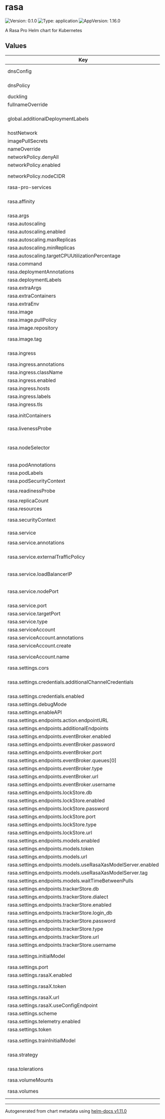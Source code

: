 # rasa

![Version: 0.1.0](https://img.shields.io/badge/Version-0.1.0-informational?style=flat-square) ![Type: application](https://img.shields.io/badge/Type-application-informational?style=flat-square) ![AppVersion: 1.16.0](https://img.shields.io/badge/AppVersion-1.16.0-informational?style=flat-square)

A Rasa Pro Helm chart for Kubernetes

## Values

| Key | Type | Default | Description |
|-----|------|---------|-------------|
| dnsConfig | object | `{}` | Specifies Pod's DNS condig # ref: https://kubernetes.io/docs/concepts/services-networking/dns-pod-service/#pod-dns-config |
| dnsPolicy | string | `""` | Specifies Pod's DNS policy # ref: https://kubernetes.io/docs/concepts/services-networking/dns-pod-service/#pod-s-dns-policy |
| duckling | string | `nil` | Settings for Duckling |
| fullnameOverride | string | `""` | Override the full qualified app name |
| global.additionalDeploymentLabels | object | `{}` | additionalDeploymentLabels can be used to map organizational structures onto system objects https://kubernetes.io/docs/concepts/overview/working-with-objects/labels/ |
| hostNetwork | bool | `false` | Controls whether the pod may use the node network namespace |
| imagePullSecrets | list | `[]` | Repository pull secrets |
| nameOverride | string | `""` | Override name of app |
| networkPolicy.denyAll | bool | `false` | Specifies whether to apply denyAll network policy |
| networkPolicy.enabled | bool | `false` | Specifies whether to enable network policies |
| networkPolicy.nodeCIDR | list | `[]` | Allow for traffic from a given CIDR - it's required in order to make kubelet able to run live and readiness probes |
| rasa-pro-services | string | `nil` | Settings for Rasa Pro Services |
| rasa.affinity | object | `{}` | Allow the deployment to schedule using affinity rules # Ref: https://kubernetes.io/docs/concepts/configuration/assign-pod-node/#affinity-and-anti-affinity |
| rasa.args | list | `[]` | Override the default arguments for the container |
| rasa.autoscaling | object | `{"enabled":false,"maxReplicas":100,"minReplicas":1,"targetCPUUtilizationPercentage":80}` | Specifies the HPA settings |
| rasa.autoscaling.enabled | bool | `false` | Specifies whether autoscaling should be enabled |
| rasa.autoscaling.maxReplicas | int | `100` | Specifies the maximum number of replicas |
| rasa.autoscaling.minReplicas | int | `1` | Specifies the minimum number of replicas |
| rasa.autoscaling.targetCPUUtilizationPercentage | int | `80` | Specifies the target CPU/Memory utilization percentage |
| rasa.command | list | `[]` | Override the default command for the container |
| rasa.deploymentAnnotations | object | `{}` | Annotations to add to the rasa-oss deployment |
| rasa.deploymentLabels | object | `{}` | Labels to add to the rasa-oss deployment |
| rasa.extraArgs | list | `[]` | Add additional arguments to the default one |
| rasa.extraContainers | list | `[]` | Allow to specify additional containers for the Rasa Open Source Deployment |
| rasa.extraEnv | list | `[]` | Add extra environment variables |
| rasa.image | object | `{"pullPolicy":"IfNotPresent","repository":"europe-west3-docker.pkg.dev/rasa-releases/rasa-pro/rasa-pro","tag":""}` | Define image settings |
| rasa.image.pullPolicy | string | `"IfNotPresent"` | Specifies image pull policy |
| rasa.image.repository | string | `"europe-west3-docker.pkg.dev/rasa-releases/rasa-pro/rasa-pro"` | Specifies image repository |
| rasa.image.tag | string | `""` | Specifies image tag Overrides the image tag whose default is the chart appVersion. |
| rasa.ingress | object | `{"annotations":{},"className":"","enabled":false,"hosts":[{"extraPaths":[],"host":"chart-example.local","paths":[{"path":"/api","pathType":"Prefix"}]}],"labels":{},"tls":[]}` | Configure the ingress resource that allows you to access the deployment installation. # ref: http://kubernetes.io/docs/user-guide/ingress/ |
| rasa.ingress.annotations | object | `{}` | Annotations to add to the ingress |
| rasa.ingress.className | string | `""` | Specifies the ingress className to be used |
| rasa.ingress.enabled | bool | `false` | Specifies whether an ingress service should be created |
| rasa.ingress.hosts | list | `[{"extraPaths":[],"host":"chart-example.local","paths":[{"path":"/api","pathType":"Prefix"}]}]` | Specifies the hosts for this ingress |
| rasa.ingress.labels | object | `{}` | Labels to add to the ingress |
| rasa.ingress.tls | list | `[]` | Spefices the TLS configuration for ingress |
| rasa.initContainers | list | `[]` | Allow to specify init containers for the Rasa Open Source Deployment # Ref: https://kubernetes.io/docs/concepts/workloads/pods/init-containers/ |
| rasa.livenessProbe | object | `{"enabled":false,"failureThreshold":6,"httpGet":{"path":"/","port":80,"scheme":"HTTP"},"initialDelaySeconds":15,"periodSeconds":15,"successThreshold":1,"timeoutSeconds":5}` | Override default liveness probe settings |
| rasa.nodeSelector | object | `{}` | Allow the deployment to be scheduled on selected nodes # Ref: https://kubernetes.io/docs/concepts/configuration/assign-pod-node/#nodeselector # Ref: https://kubernetes.io/docs/user-guide/node-selection/ |
| rasa.podAnnotations | object | `{}` | Annotations to add to the pod |
| rasa.podLabels | object | `{}` | Labels to add to the rasa-oss's pod(s) |
| rasa.podSecurityContext | object | `{"enabled":true}` | Define pod security context |
| rasa.readinessProbe | object | `{"enabled":false,"failureThreshold":6,"httpGet":{"path":"/","port":80,"scheme":"HTTP"},"initialDelaySeconds":15,"periodSeconds":15,"successThreshold":1,"timeoutSeconds":5}` | Override default readiness probe settings |
| rasa.replicaCount | int | `1` | Specifies number of replicas |
| rasa.resources | object | `{}` | Specifies the resources limits and requests |
| rasa.securityContext | object | `{"enabled":true}` | Define security context that allows you to overwrite the pod-level security context |
| rasa.service | object | `{"annotations":{},"externalTrafficPolicy":"Cluster","loadBalancerIP":null,"nodePort":null,"port":5005,"targetPort":5005,"type":"ClusterIP"}` | Define service |
| rasa.service.annotations | object | `{}` | Annotations to add to the service |
| rasa.service.externalTrafficPolicy | string | `"Cluster"` | Enable client source IP preservation # Ref: http://kubernetes.io/docs/tasks/access-application-cluster/create-external-load-balancer/#preserving-the-client-source-ip |
| rasa.service.loadBalancerIP | string | `nil` | Exposes the Service externally using a cloud provider's load balancer # Ref: https://kubernetes.io/docs/concepts/services-networking/service/#loadbalancer |
| rasa.service.nodePort | string | `nil` | Specify the nodePort(s) value(s) for the LoadBalancer and NodePort service types # Ref: https://kubernetes.io/docs/concepts/services-networking/service/#nodeport |
| rasa.service.port | int | `5005` | Specify service port |
| rasa.service.targetPort | int | `5005` | Specify service target port |
| rasa.service.type | string | `"ClusterIP"` | Specify service type |
| rasa.serviceAccount | object | `{"annotations":{},"create":true,"name":""}` | Define service account |
| rasa.serviceAccount.annotations | object | `{}` | Annotations to add to the service account |
| rasa.serviceAccount.create | bool | `true` | Specifies whether a service account should be created |
| rasa.serviceAccount.name | string | `""` | The name of the service account to use. If not set and create is true, a name is generated using the fullname template |
| rasa.settings.cors | string | `"*"` | CORS for the passed origin. Default is * to allow all origins |
| rasa.settings.credentials.additionalChannelCredentials | object | `{}` | Additional channel credentials which should be used by Rasa to connect to various input channels # See: https://rasa.com/docs/rasa/messaging-and-voice-channels |
| rasa.settings.credentials.enabled | bool | `true` | Enable credentials configuration for channel connectors |
| rasa.settings.debugMode | bool | `false` | Enable debug mode |
| rasa.settings.enableAPI | bool | `true` | Start the web server API in addition to the input channel |
| rasa.settings.endpoints.action.endpointURL | string | `"/webhook"` |  |
| rasa.settings.endpoints.additionalEndpoints | object | `{}` |  |
| rasa.settings.endpoints.eventBroker.enabled | bool | `false` |  |
| rasa.settings.endpoints.eventBroker.password | string | `""` |  |
| rasa.settings.endpoints.eventBroker.port | string | `""` |  |
| rasa.settings.endpoints.eventBroker.queues[0] | string | `"rasa_production_events"` |  |
| rasa.settings.endpoints.eventBroker.type | string | `"pika"` |  |
| rasa.settings.endpoints.eventBroker.url | string | `""` |  |
| rasa.settings.endpoints.eventBroker.username | string | `""` |  |
| rasa.settings.endpoints.lockStore.db | string | `"1"` |  |
| rasa.settings.endpoints.lockStore.enabled | bool | `false` |  |
| rasa.settings.endpoints.lockStore.password | string | `""` |  |
| rasa.settings.endpoints.lockStore.port | string | `""` |  |
| rasa.settings.endpoints.lockStore.type | string | `"redis"` |  |
| rasa.settings.endpoints.lockStore.url | string | `""` |  |
| rasa.settings.endpoints.models.enabled | bool | `false` |  |
| rasa.settings.endpoints.models.token | string | `"token"` |  |
| rasa.settings.endpoints.models.url | string | `""` |  |
| rasa.settings.endpoints.models.useRasaXasModelServer.enabled | bool | `false` |  |
| rasa.settings.endpoints.models.useRasaXasModelServer.tag | string | `"production"` |  |
| rasa.settings.endpoints.models.waitTimeBetweenPulls | int | `20` |  |
| rasa.settings.endpoints.trackerStore.db | string | `""` |  |
| rasa.settings.endpoints.trackerStore.dialect | string | `"postgresql"` |  |
| rasa.settings.endpoints.trackerStore.enabled | bool | `true` |  |
| rasa.settings.endpoints.trackerStore.login_db | string | `""` |  |
| rasa.settings.endpoints.trackerStore.password | string | `""` |  |
| rasa.settings.endpoints.trackerStore.type | string | `"sql"` |  |
| rasa.settings.endpoints.trackerStore.url | string | `""` |  |
| rasa.settings.endpoints.trackerStore.username | string | `""` |  |
| rasa.settings.initialModel | string | `""` | Initial model to download and load if a model server or remote storage is not used. It has to be a URL (without auth) that points to a tar.gz file |
| rasa.settings.port | int | `5005` | Port on which Rasa runs |
| rasa.settings.rasaX.enabled | bool | `false` | Run Rasa X / Enterprise server |
| rasa.settings.rasaX.token | string | `"rasaXToken"` | Token Rasa X / Enterprise accepts as authentication token from other Rasa services |
| rasa.settings.rasaX.url | string | `""` | URL to Rasa X / Enterprise, e.g. http://rasa-x.mydomain.com:5002 |
| rasa.settings.rasaX.useConfigEndpoint | bool | `false` | Rasa X / Enterprise endpoint URL from which to pull the runtime config |
| rasa.settings.scheme | string | `"http"` | Scheme by which the service are accessible |
| rasa.settings.telemetry.enabled | bool | `true` | Enable telemetry See: https://rasa.com/docs/rasa/telemetry/telemetry/ |
| rasa.settings.token | string | `"rasaToken"` | Token Rasa accepts as authentication token from other Rasa services |
| rasa.settings.trainInitialModel | bool | `false` | Train a model if an initial model is not defined. This parameter is ignored if the `applicationSettings.initialModel` is defined |
| rasa.strategy | object | `{"rollingUpdate":{"maxSurge":1,"maxUnavailable":0},"type":"RollingUpdate"}` | Allow the deployment to perform a rolling update # ref: https://kubernetes.io/docs/concepts/workloads/controllers/deployment/#strategy |
| rasa.tolerations | list | `[]` | Tolerations for pod assignment # Ref: https://kubernetes.io/docs/concepts/configuration/taint-and-toleration/ |
| rasa.volumeMounts | list | `[]` | Specify additional volumes to mount in the rasa-oss container |
| rasa.volumes | list | `[]` | Specify additional volumes to mount in the rasa-oss container # Ref: https://kubernetes.io/docs/concepts/storage/volumes/ |

----------------------------------------------
Autogenerated from chart metadata using [helm-docs v1.11.0](https://github.com/norwoodj/helm-docs/releases/v1.11.0)
